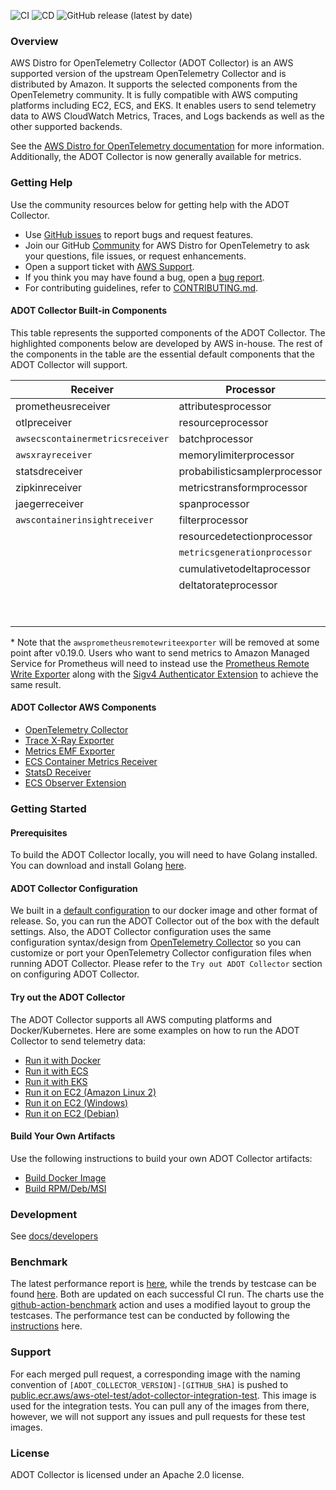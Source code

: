 ![CI](https://github.com/aws-observability/aws-otel-collector/actions/workflows/CI.yml/badge.svg)
![CD](https://github.com/aws-observability/aws-otel-collector/actions/workflows/CD.yml/badge.svg)
![GitHub release (latest by date)](https://img.shields.io/github/v/release/aws-observability/aws-otel-collector)

### Overview

AWS Distro for OpenTelemetry Collector (ADOT Collector) is an AWS supported version of the upstream OpenTelemetry Collector and is distributed by Amazon. It supports the selected components from the OpenTelemetry community. It is fully compatible with AWS computing platforms including EC2, ECS, and EKS. It enables users to send telemetry data to AWS CloudWatch Metrics, Traces, and Logs backends as well as the other supported backends.

See the [AWS Distro for OpenTelemetry documentation](https://aws-otel.github.io/docs/getting-started/collector) for more information. Additionally, the ADOT Collector is now generally available for metrics.

### Getting Help

Use the community resources below for getting help with the ADOT Collector.
* Use [GitHub issues](https://github.com/aws-observability/aws-otel-collector/issues) to report bugs and request features.
* Join our GitHub [Community](https://github.com/aws-observability/aws-otel-community) for AWS Distro for OpenTelemetry to ask your questions, file issues, or request enhancements.
* Open a support ticket with [AWS Support](http://docs.aws.amazon.com/awssupport/latest/user/getting-started.html).
* If you think you may have found a bug, open a [bug report](https://github.com/aws-observability/aws-otel-collector/issues/new?template=bug_report.md).
* For contributing guidelines, refer to [CONTRIBUTING.md](CONTRIBUTING.md).

#### ADOT Collector Built-in Components

This table represents the supported components of the ADOT Collector. The highlighted components below are developed by AWS in-house. The rest of the components in the table are the essential default components that the ADOT Collector will support.

| Receiver                        | Processor                     | Exporter                           | Extensions             |
|---------------------------------|-------------------------------|------------------------------------|------------------------|
| prometheusreceiver              | attributesprocessor           | `awsxrayexporter`                  | healthcheckextension   |
| otlpreceiver                    | resourceprocessor             | `awsemfexporter`                   | pprofextension         |
| `awsecscontainermetricsreceiver`| batchprocessor                | `awsprometheusremotewriteexporter`* | zpagesextension        |
| `awsxrayreceiver`               | memorylimiterprocessor        | loggingexporter                    | `ecsobserver`          |
| statsdreceiver                  | probabilisticsamplerprocessor | otlpexporter                       | `awsproxy`             |
| zipkinreceiver                  | metricstransformprocessor     | fileexporter                       | ballastextention       |
| jaegerreceiver                  | spanprocessor                 | otlphttpexporter                   | `sigv4authextension`   |
| `awscontainerinsightreceiver`   | filterprocessor               | prometheusexporter                 |                        |
|                                 | resourcedetectionprocessor    | datadogexporter                    |                        |
|                                 | `metricsgenerationprocessor`  | dynatraceexporter                  |                        |
|                                 | cumulativetodeltaprocessor    | sapmexporter                       |                        |
|                                 | deltatorateprocessor          | signalfxexporter                   |                        |
|                                 |                               | logzioexporter                     |                        |
|                                 |                               | prometheusremotewriteexporter      |                        |

\* Note that the `awsprometheusremotewriteexporter` will be removed at some point after v0.19.0. Users who want to send metrics to Amazon Managed Service for Prometheus will need to instead use the [Prometheus Remote Write Exporter](https://github.com/open-telemetry/opentelemetry-collector-contrib/blob/main/exporter/prometheusremotewriteexporter/README.md) along with the [Sigv4 Authenticator Extension](https://github.com/open-telemetry/opentelemetry-collector-contrib/blob/main/extension/sigv4authextension/README.md) to achieve the same result.

#### ADOT Collector AWS Components

* [OpenTelemetry Collector](https://github.com/open-telemetry/opentelemetry-collector/)
* [Trace X-Ray Exporter](https://github.com/open-telemetry/opentelemetry-collector-contrib/tree/main/exporter/awsxrayexporter)
* [Metrics EMF Exporter](https://github.com/open-telemetry/opentelemetry-collector-contrib/tree/main/exporter/awsemfexporter)
* [ECS Container Metrics Receiver](https://github.com/open-telemetry/opentelemetry-collector-contrib/tree/main/receiver/awsecscontainermetricsreceiver)
* [StatsD Receiver](https://github.com/open-telemetry/opentelemetry-collector-contrib/tree/main/receiver/statsdreceiver)
* [ECS Observer Extension](https://github.com/open-telemetry/opentelemetry-collector-contrib/tree/main/extension/observer/ecsobserver)

### Getting Started

#### Prerequisites

To build the ADOT Collector locally, you will need to have Golang installed. You can download and install Golang [here](https://golang.org/doc/install).

#### ADOT Collector Configuration

We built in a [default configuration](https://github.com/aws-observability/aws-otel-collector/blob/main/config.yaml) to our docker image and other format of release.
So, you can run the ADOT Collector out of the box with the default settings.
Also, the ADOT Collector configuration uses the same configuration syntax/design from [OpenTelemetry Collector](https://github.com/open-telemetry/opentelemetry-collector)
so you can customize or port your OpenTelemetry Collector configuration files when running ADOT Collector. Please refer to the `Try out ADOT Collector` section on configuring ADOT Collector.

#### Try out the ADOT Collector

The ADOT Collector supports all AWS computing platforms and Docker/Kubernetes. Here are some examples on how to run the ADOT Collector to send telemetry data:

* [Run it with Docker](docs/developers/docker-demo.md)
* [Run it with ECS](docs/developers/ecs-demo.md)
* [Run it with EKS](docs/developers/eks-demo.md)
* [Run it on EC2 (Amazon Linux 2)](docs/developers/linux-rpm-demo.md)
* [Run it on EC2 (Windows)](docs/developers/windows-other-demo.md)
* [Run it on EC2 (Debian)](docs/developers/debian-deb-demo.md)

#### Build Your Own Artifacts

Use the following instructions to build your own ADOT Collector artifacts:

* [Build Docker Image](docs/developers/build-docker.md)
* [Build RPM/Deb/MSI](docs/developers/build-aoc.md)

### Development

See [docs/developers](docs/developers/README.md)

### Benchmark

The latest performance report is [here](https://aws-observability.github.io/aws-otel-collector/benchmark/report), while the trends by testcase can be found [here](https://aws-observability.github.io/aws-otel-collector/benchmark/trend).
Both are updated on each successful CI run. The charts use the [github-action-benchmark](https://github.com/benchmark-action/github-action-benchmark) action and uses a modified layout to group the testcases.
The performance test can be conducted by following the [instructions](https://github.com/aws-observability/aws-otel-test-framework/blob/terraform/docs/get-performance-model.md) here.

### Support

For each merged pull request, a corresponding image with the naming convention of ```[ADOT_COLLECTOR_VERSION]-[GITHUB_SHA]``` is pushed to [public.ecr.aws/aws-otel-test/adot-collector-integration-test](https://gallery.ecr.aws/aws-otel-test/adot-collector-integration-test). 
This image is used for the integration tests. You can pull any of the images from there, however, we will not support any issues and pull requests for these test images.


### License

ADOT Collector is licensed under an Apache 2.0 license.
